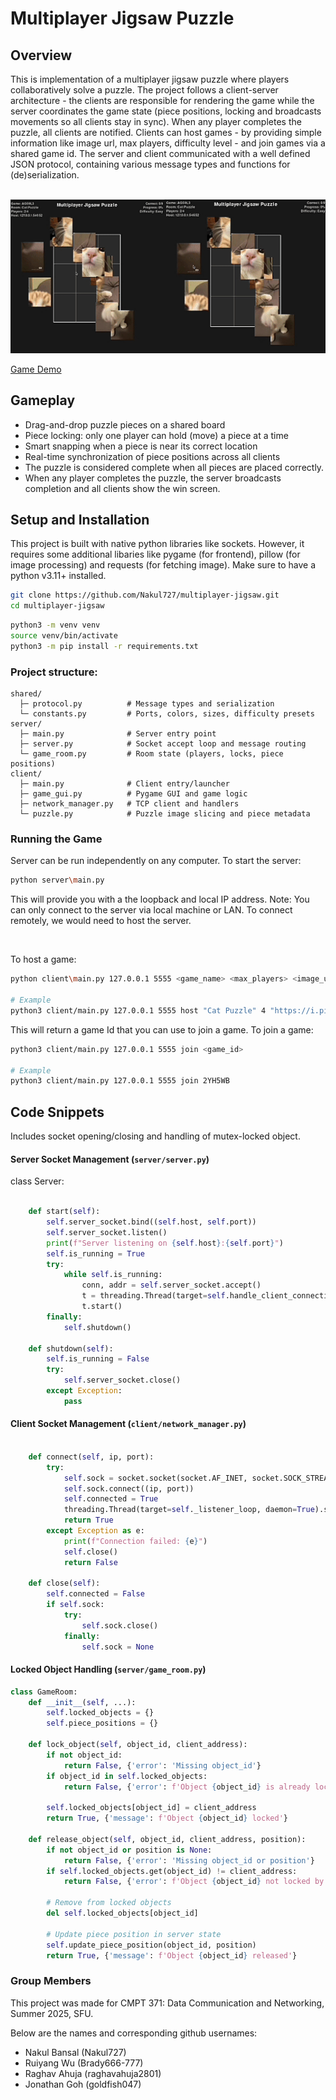 # Multiplayer Jigsaw Puzzle

## Overview

This is implementation of a multiplayer jigsaw puzzle where players collaboratively solve a puzzle. The project follows a client-server architecture - the clients are responsible for rendering the game while the server coordinates the game state (piece positions, locking and broadcasts movements so all clients stay in sync). When any player completes the puzzle, all clients are notified. Clients can host games - by providing simple information like image url, max players, difficulty level - and join games via a shared game id. The server and client communicated with a well defined JSON protocol, containing various message types and functions for (de)serialization.

<br>

<img src="assets/game.gif" alt="Gif" width="800"/>

<br>

[Game Demo](https://www.youtube.com/watch?v=b6uqOAH72xM)

## Gameplay

- Drag-and-drop puzzle pieces on a shared board
- Piece locking: only one player can hold (move) a piece at a time
- Smart snapping when a piece is near its correct location
- Real-time synchronization of piece positions across all clients
- The puzzle is considered complete when all pieces are placed correctly.
- When any player completes the puzzle, the server broadcasts completion and all clients show the win screen.

## Setup and Installation

This project is built with native python libraries like sockets. However, it requires some additional libaries like pygame (for frontend), pillow (for image processing) and requests (for fetching image). Make sure to have a python v3.11+ installed.

```zsh
git clone https://github.com/Nakul727/multiplayer-jigsaw.git
cd multiplayer-jigsaw
```

```zsh
python3 -m venv venv
source venv/bin/activate
python3 -m pip install -r requirements.txt
```

### Project structure:

```
shared/
  ├─ protocol.py          # Message types and serialization
  └─ constants.py         # Ports, colors, sizes, difficulty presets
server/
  ├─ main.py              # Server entry point
  ├─ server.py            # Socket accept loop and message routing
  └─ game_room.py         # Room state (players, locks, piece positions)
client/
  ├─ main.py              # Client entry/launcher
  ├─ game_gui.py          # Pygame GUI and game logic
  ├─ network_manager.py   # TCP client and handlers
  └─ puzzle.py            # Puzzle image slicing and piece metadata
```

### Running the Game

Server can be run independently on any computer. To start the server:
```zsh
python server\main.py
```
This will provide you with a the loopback and local IP address. Note: You can only connect to the server via local machine or LAN. To connect remotely, we would need to host the server.

<br>

To host a game:
```zsh
python client\main.py 127.0.0.1 5555 <game_name> <max_players> <image_url> <difficulty>

# Example
python3 client/main.py 127.0.0.1 5555 host "Cat Puzzle" 4 "https://i.pinimg.com/1200x/97/c3/e0/97c3e03d8bc65b3f277908c07289141f.jpg" easy
```

This will return a game Id that you can use to join a game.
To join a game:

```zsh
python3 client/main.py 127.0.0.1 5555 join <game_id>

# Example
python3 client/main.py 127.0.0.1 5555 join 2YH5WB
```

## Code Snippets

Includes socket opening/closing and handling of mutex-locked object.

#### Server Socket Management (`server/server.py`)

class Server:

```python

    def start(self):
        self.server_socket.bind((self.host, self.port))
        self.server_socket.listen()
        print(f"Server listening on {self.host}:{self.port}")
        self.is_running = True
        try:
            while self.is_running:
                conn, addr = self.server_socket.accept()
                t = threading.Thread(target=self.handle_client_connection, args=(conn, addr), daemon=True)
                t.start()
        finally:
            self.shutdown()

    def shutdown(self):
        self.is_running = False
        try:
            self.server_socket.close()
        except Exception:
            pass
```

#### Client Socket Management (`client/network_manager.py`)

```python

    def connect(self, ip, port):
        try:
            self.sock = socket.socket(socket.AF_INET, socket.SOCK_STREAM)
            self.sock.connect((ip, port))
            self.connected = True
            threading.Thread(target=self._listener_loop, daemon=True).start()
            return True
        except Exception as e:
            print(f"Connection failed: {e}")
            self.close()
            return False

    def close(self):
        self.connected = False
        if self.sock:
            try:
                self.sock.close()
            finally:
                self.sock = None
```

#### Locked Object Handling (`server/game_room.py`)

```python
class GameRoom:
    def __init__(self, ...):
        self.locked_objects = {}
        self.piece_positions = {}

    def lock_object(self, object_id, client_address):
        if not object_id:
            return False, {'error': 'Missing object_id'}
        if object_id in self.locked_objects:
            return False, {'error': f'Object {object_id} is already locked'}
        
        self.locked_objects[object_id] = client_address
        return True, {'message': f'Object {object_id} locked'}

    def release_object(self, object_id, client_address, position):
        if not object_id or position is None:
            return False, {'error': 'Missing object_id or position'}
        if self.locked_objects.get(object_id) != client_address:
            return False, {'error': f'Object {object_id} not locked by you'}
    
        # Remove from locked objects
        del self.locked_objects[object_id]
        
        # Update piece position in server state
        self.update_piece_position(object_id, position)
        return True, {'message': f'Object {object_id} released'}
```

### Group Members

This project was made for CMPT 371: Data Communication and Networking, Summer 2025, SFU. 

Below are the names and corresponding github usernames:

- Nakul Bansal (Nakul727)
- Ruiyang Wu (Brady666-777)
- Raghav Ahuja (raghavahuja2801)
- Jonathan Goh (goldfish047)